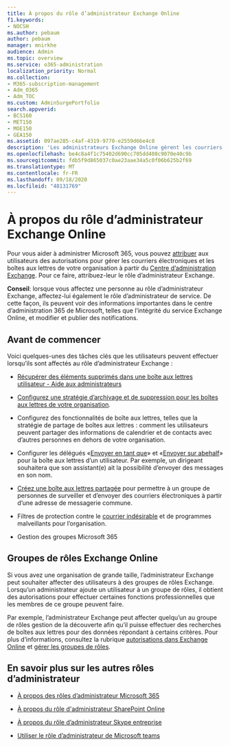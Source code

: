 ```yaml
---
title: À propos du rôle d’administrateur Exchange Online
f1.keywords:
- NOCSH
ms.author: pebaum
author: pebaum
manager: mnirkhe
audience: Admin
ms.topic: overview
ms.service: o365-administration
localization_priority: Normal
ms.collection:
- M365-subscription-management
- Adm_O365
- Adm_TOC
ms.custom: AdminSurgePortfolio
search.appverid:
- BCS160
- MET150
- MOE150
- GEA150
ms.assetid: 097ae285-c4af-4319-9770-e2559d66e4c8
description: 'Les administrateurs Exchange Online gèrent les courriers électroniques et les boîtes aux lettres de votre organisation. Par exemple, ils récupèrent les éléments supprimés dans la boîte aux lettres d’un utilisateur. '
ms.openlocfilehash: be4c8a4f1c75402d690cc705dd408c9070e40c9b
ms.sourcegitcommit: fdb5f9d865037c0ae23aae34a5c0f06b625b2f69
ms.translationtype: MT
ms.contentlocale: fr-FR
ms.lasthandoff: 09/18/2020
ms.locfileid: "48131769"
---
```

# <a name="about-the-exchange-online-admin-role"></a>À propos du rôle d’administrateur Exchange Online

Pour vous aider à administrer Microsoft 365, vous pouvez [attribuer](assign-admin-roles.md) aux utilisateurs des autorisations pour gérer les courriers électroniques et les boîtes aux lettres de votre organisation à partir du [Centre d’administration Exchange](https://go.microsoft.com/fwlink/p/?LinkID=271807). Pour ce faire, attribuez-leur le rôle d’administrateur Exchange.
  
 **Conseil**: lorsque vous affectez une personne au rôle d’administrateur Exchange, affectez-lui également le rôle d’administrateur de service. De cette façon, ils peuvent voir des informations importantes dans le centre d’administration 365 de Microsoft, telles que l’intégrité du service Exchange Online, et modifier et publier des notifications.
  
## <a name="before-you-begin"></a>Avant de commencer

Voici quelques-unes des tâches clés que les utilisateurs peuvent effectuer lorsqu’ils sont affectés au rôle d’administrateur Exchange :
  
- [Récupérer des éléments supprimés dans une boîte aux lettres utilisateur - Aide aux administrateurs](https://docs.microsoft.com/microsoft-365/enterprise/recover-deleted-items-in-a-mailbox)

- [Configurez une stratégie d’archivage et de suppression pour les boîtes aux lettres de votre organisation](https://docs.microsoft.com/microsoft-365/compliance/set-up-an-archive-and-deletion-policy-for-mailboxes).

- Configurez des fonctionnalités de boîte aux lettres, telles que la stratégie de partage de boîtes aux lettres : comment les utilisateurs peuvent partager des informations de calendrier et de contacts avec d’autres personnes en dehors de votre organisation.

- Configurer les délégués «[Envoyer en tant que](give-mailbox-permissions-to-another-user.md#send-email-from-another-users-mailbox)» et «[Envoyer sur abehalf](give-mailbox-permissions-to-another-user.md#send-email-on-behalf-of-another-user)» pour la boîte aux lettres d’un utilisateur. Par exemple, un dirigeant souhaitera que son assistant(e) ait la possibilité d’envoyer des messages en son nom.

- [Créez une boîte aux lettres partagée](../email/create-a-shared-mailbox.md) pour permettre à un groupe de personnes de surveiller et d’envoyer des courriers électroniques à partir d’une adresse de messagerie commune.

- Filtres de protection contre le [courrier indésirable](https://docs.microsoft.com/microsoft-365/security/office-365-security/anti-spam-protection) et de programmes malveillants pour l’organisation.

- Gestion des groupes Microsoft 365

## <a name="exchange-online-role-groups"></a>Groupes de rôles Exchange Online

Si vous avez une organisation de grande taille, l’administrateur Exchange peut souhaiter affecter des utilisateurs à des groupes de rôles Exchange. Lorsqu’un administrateur ajoute un utilisateur à un groupe de rôles, il obtient des autorisations pour effectuer certaines fonctions professionnelles que les membres de ce groupe peuvent faire.
  
 Par exemple, l’administrateur Exchange peut affecter quelqu’un au groupe de rôles gestion de la découverte afin qu’il puisse effectuer des recherches de boîtes aux lettres pour des données répondant à certains critères. Pour plus d’informations, consultez la rubrique [autorisations dans Exchange Online](https://docs.microsoft.com/exchange/permissions-exo/permissions-exo) et [gérer les groupes de rôles](https://docs.microsoft.com/exchange/manage-role-groups-exchange-2013-help).
  
## <a name="learn-about-other-admin-role"></a>En savoir plus sur les autres rôles d’administrateur

- [À propos des rôles d’administrateur Microsoft 365](about-admin-roles.md)

- [À propos du rôle d'administrateur SharePoint Online](https://docs.microsoft.com/sharepoint/sharepoint-admin-role)

- [À propos du rôle d’administrateur Skype entreprise](https://docs.microsoft.com/skypeforbusiness/skype-for-business-online)

- [Utiliser le rôle d’administrateur de Microsoft teams](https://docs.microsoft.com/MicrosoftTeams/using-admin-roles) 